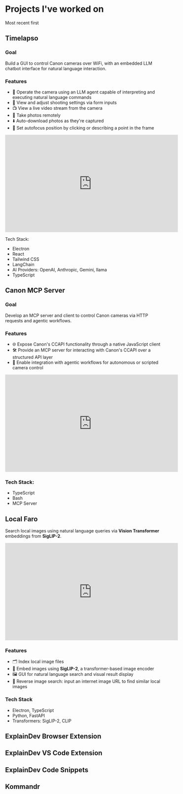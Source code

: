 # Projects I've worked on

Most recent first

## Timelapso 

### Goal

Build a GUI to control Canon cameras over WiFi, with an embedded LLM chatbot interface for natural language interaction.


### Features

- 🤖 Operate the camera using an LLM agent capable of interpreting and executing natural language commands
- 🔧 View and adjust shooting settings via form inputs  
- 📺 View a live video stream from the camera  
- 📸 Take photos remotely  
- ⬇️ Auto-download photos as they're captured  
- 🎯 Set autofocus position by clicking or describing a point in the frame

<iframe width="560" height="315" src="https://www.youtube.com/embed/OiTpYCwAw8A?si=NM_bmKWl_Cag-VwN" title="YouTube video player" frameborder="0" allow="accelerometer; autoplay; clipboard-write; encrypted-media; gyroscope; picture-in-picture; web-share" referrerpolicy="strict-origin-when-cross-origin" allowfullscreen></iframe>

Tech Stack:
- Electron
- React
- Tailwind CSS
- LangChain
- AI Providers: OpenAI, Anthropic, Gemini, llama
- TypeScript


## Canon MCP Server

### Goal

Develop an MCP server and client to control Canon cameras via HTTP requests and agentic workflows.

### Features 

- 🌐 Expose Canon's CCAPI functionality through a native JavaScript client  
- 🛠️ Provide an MCP server for interacting with Canon's CCAPI over a structured API layer  
- 🤖 Enable integration with agentic workflows for autonomous or scripted camera control

<iframe width="560" height="315" src="https://www.youtube.com/embed/5TUBidJqbEg?si=VccusZa99nZNlQYS" title="YouTube video player" frameborder="0" allow="accelerometer; autoplay; clipboard-write; encrypted-media; gyroscope; picture-in-picture; web-share" referrerpolicy="strict-origin-when-cross-origin" allowfullscreen></iframe>

### Tech Stack:
- TypeScript
- Bash
- MCP Server

##  Local Faro

Search local images using natural language queries via **Vision Transformer** embeddings from **SigLIP-2**.

<iframe width="560" height="315" src="https://www.youtube.com/embed/b1OnnrUsJ6o?si=jGeHjnHeLNcFf5W4" title="YouTube video player" frameborder="0" allow="accelerometer; autoplay; clipboard-write; encrypted-media; gyroscope; picture-in-picture; web-share" referrerpolicy="strict-origin-when-cross-origin" allowfullscreen></iframe>

### Features

- 🗂️ Index local image files  
- 🧠 Embed images using **SigLIP-2**, a transformer-based image encoder  
- 🖼️ GUI for natural language search and visual result display  
- 🔁 Reverse image search: input an internet image URL to find similar local images


### Tech Stack

- Electron, TypeScript
- Python, FastAPI
- Transformers: SigLIP-2, CLIP


## ExplainDev Browser Extension

## ExplainDev VS Code Extension

## ExplainDev Code Snippets

## Kommandr

